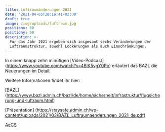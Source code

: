 ```yaml
---
title: Luftraumänderungen 2021
date: '2021-04-05T20:16:41+02:00'
draft: true
image: /img/uploads/luftraum.jpg
positionx: 50
positiony: 50
description: >-
  Für das Jahr 2021 ergeben sich insgesamt sechs Veränderungen der
  Luftraumstruktur, sowohl Lockerungen als auch Einschränkungen.
---
```

In einem knapp zehn minütigen [Video-Podcast] (https://www.youtube.com/watch?v=4BIK5vgY0Po) erläutert das BAZL die Neuerungen im Detail.

Weitere Informationen findet ihr hier:

[BAZL] (https://www.bazl.admin.ch/bazl/de/home/sicherheit/infrastruktur/flugsicherung-und-luftraum.html)

[Präsentation] (https://staysafe.admin.ch/wp-content/uploads/2021/03/BAZL_Luftraumaenderungen_2021_de.pdf)

[AeCS](https://www.aeroclub.ch/aecs-luftraumseminar-2021-online/)
